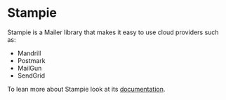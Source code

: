 Stampie
=======

Stampie is a Mailer library that makes it easy to use cloud providers such as:

* Mandrill
* Postmark
* MailGun
* SendGrid

To lean more about Stampie look at its [documentation](stampie2/blob/master/doc/index.md).
